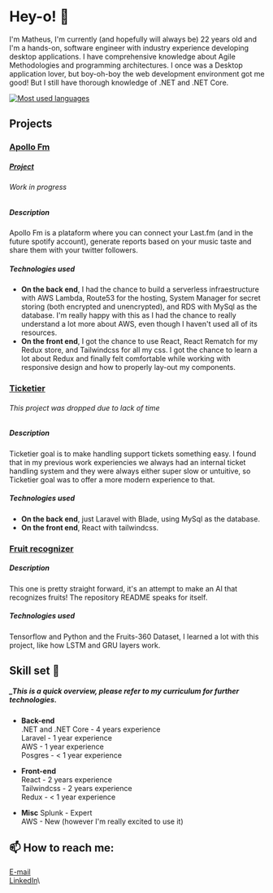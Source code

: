 # Hey-o! 👋

I'm Matheus, I'm currently (and hopefully will always be) 22 years old and I'm a hands-on, software engineer with industry experience developing desktop applications. I have comprehensive knowledge about Agile Methodologies and programming architectures. I once was a Desktop application lover, but boy-oh-boy the web development environment got me good! But I still have thorough knowledge of .NET and .NET Core.

[![Most used languages](https://github-readme-stats.vercel.app/api/top-langs/?username=MatheusSw&layout=compact&theme=dracula)](https://github.com/anuraghazra/github-readme-stats)

## Projects
### [Apollo Fm](https://apollofm.net/)
##### [Project](https://github.com/MatheusSw/apollo-fm-frontend)
###### _Work in progress_
##### Description
Apollo Fm is a plataform where you can connect your Last.fm (and in the future spotify account), generate reports based on your music taste and share them with your twitter followers.

##### Technologies used
- **On the back end**, I had the chance to build a serverless infraestructure with AWS Lambda, Route53 for the hosting, System Manager for secret storing (both encrypted and unencrypted), and RDS with MySql as the database. I'm really happy with this as I had the chance to really understand a lot more about AWS, even though I haven't used all of its resources.  
- **On the front end**, I got the chance to use React, React Rematch for my Redux store, and Tailwindcss for all my css. I got the chance to learn a lot about Redux and finally felt comfortable while working with responsive design and how to properly lay-out my components.

### [Ticketier](https://github.com/MatheusSw/Ticketier)
###### _This project was dropped due to lack of time_
##### Description
Ticketier goal is to make handling support tickets something easy. I found that in my previous work experiencies we always had an internal ticket handling system and they were always either super slow or untuitive, so Ticketier goal was to offer a more modern experience to that.

##### Technologies used
- **On the back end**, just Laravel with Blade, using MySql as the database.
- **On the front end**, React with tailwindcss.
### [Fruit recognizer](https://github.com/MatheusSw/Fruit-Recognizer)
##### Description
This one is pretty straight forward, it's an attempt to make an AI that recognizes fruits! The repository README speaks for itself.
##### Technologies used
Tensorflow and Python and the Fruits-360 Dataset, I learned a lot with this project, like how LSTM and GRU layers work.

## Skill set 🤖
##### _This is a quick overview, please refer to my curriculum for further technologies.
- **Back-end**\
.NET and .NET Core - 4 years experience\
Laravel - 1 year experience\
AWS - 1 year experience\
Posgres - < 1 year experience

- **Front-end**\
React - 2 years experience\
Tailwindcss - 2 years experience\
Redux - < 1 year experience

- **Misc**
Splunk - Expert\
AWS - New (however I'm really excited to use it)

## 📫 How to reach me:
[E-mail](mailto:matheussouzaneg@gmail.com)\
[LinkedIn](https://www.linkedin.com/in/matheussouzacs/)\
